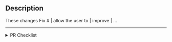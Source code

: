 ## Description

These changes Fix # | allow the user to | improve | ...

---

<details>
<summary>PR Checklist</summary>

### Things to add, update or check by the maintainers before this PR can be merged.

- [ ] Public api function documentation
- [ ] Architecture documentation reflects actual code structure
- [ ] [Tutorials](https://wiki.ros.org/pilz_robots/Tutorials/)
- [ ] Overview on [ROS wiki](https://wiki.ros.org/pilz_robots)
- [ ] Package Readme ([example pilz_robots](https://github.com/PilzDE/pilz_robots/blob/melodic-devel/README.md))
- [ ] Good commit messages ([some tips](https://dev.to/jacobherrington/how-to-write-useful-commit-messages-my-commit-message-template-20n9))
- [ ] CHANGELOG.rst updated
- [ ] Copyright headers
- [ ] Examples

### Review Checklist
- [ ] Soft- and hardware architecture (diagrams and description)
- [ ] Test review (test plan and individual test cases)
- [ ] Documentation describes purpose of file(s) and responsibilities
- [ ] Code (coding rules, style guide)

### Release planning (please answer)
- [ ] When is the new feature released?
- [ ] Which dependent packages do have to be released simultaneously?

### Hardware tests
_Unstrike the text below to enable automatic hardware tests if available. Otherwise use this as a request for the reviewer._
- [ ] ~Perform hardware tests~

</details>
